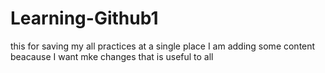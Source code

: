 # Learning-Github1
this for saving my all practices at a single place
I  am adding some content beacause I want mke changes that is useful to all

